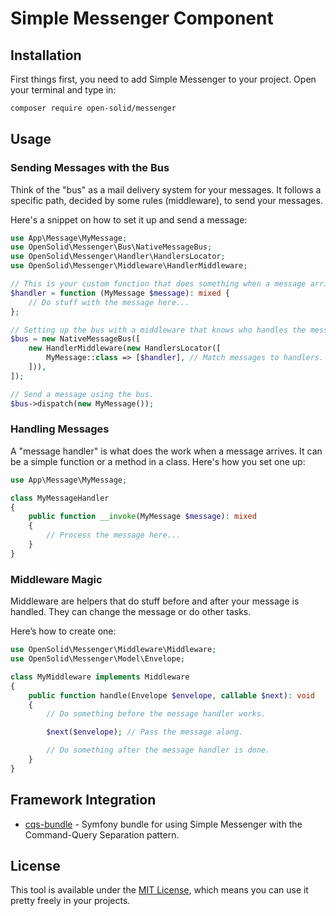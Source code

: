 # Simple Messenger Component

## Installation

First things first, you need to add Simple Messenger to your project. Open your terminal and type in:

```bash
composer require open-solid/messenger
```

## Usage

### Sending Messages with the Bus

Think of the "bus" as a mail delivery system for your messages. It follows a specific path, decided by some rules (middleware), to send your messages.

Here's a snippet on how to set it up and send a message:

```php
use App\Message\MyMessage;
use OpenSolid\Messenger\Bus\NativeMessageBus;
use OpenSolid\Messenger\Handler\HandlersLocator;
use OpenSolid\Messenger\Middleware\HandlerMiddleware;

// This is your custom function that does something when a message arrives.
$handler = function (MyMessage $message): mixed {
    // Do stuff with the message here...
};

// Setting up the bus with a middleware that knows who handles the message.
$bus = new NativeMessageBus([
    new HandlerMiddleware(new HandlersLocator([
        MyMessage::class => [$handler], // Match messages to handlers.
    ])),
]);

// Send a message using the bus.
$bus->dispatch(new MyMessage());
```

### Handling Messages

A "message handler" is what does the work when a message arrives. It can be a simple function or a method in a class. 
Here's how you set one up:

```php
use App\Message\MyMessage;

class MyMessageHandler
{
    public function __invoke(MyMessage $message): mixed
    {
        // Process the message here...
    }
}
```

### Middleware Magic

Middleware are helpers that do stuff before and after your message is handled. They can change the message or do other tasks.

Here’s how to create one:

```php
use OpenSolid\Messenger\Middleware\Middleware;
use OpenSolid\Messenger\Model\Envelope;

class MyMiddleware implements Middleware
{
    public function handle(Envelope $envelope, callable $next): void
    {
        // Do something before the message handler works.

        $next($envelope); // Pass the message along.

        // Do something after the message handler is done.
    }
}
```

## Framework Integration

 * [cqs-bundle](https://github.com/open-solid/cqs-bundle) - Symfony bundle for using Simple Messenger with the Command-Query Separation pattern.

## License

This tool is available under the [MIT License](LICENSE), which means you can use it pretty freely in your projects.
